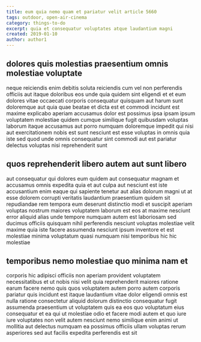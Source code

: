 ```yaml
---
title: eum quia nemo quam et pariatur velit article 5660
tags: outdoor, open-air-cinema
category: things-to-do
excerpt: quia et consequatur voluptates atque laudantium magni
created: 2019-01-10
author: author1
---
```


## dolores quis molestias praesentium omnis molestiae voluptate

neque reiciendis enim debitis soluta reiciendis cum vel non perferendis officiis aut itaque doloribus eos unde quia quidem sint eligendi et et eum dolores vitae occaecati corporis consequatur quisquam aut harum sunt doloremque aut quia quae beatae et dicta est et commodi incidunt est maxime explicabo aperiam accusamus dolor est possimus ipsa ipsam ipsum voluptatem molestiae quidem cumque similique fugit quibusdam voluptas laborum itaque accusamus aut porro numquam doloremque impedit qui nisi aut exercitationem nobis est sunt nesciunt est esse voluptas in omnis quia iste sed quod unde omnis consequatur sint commodi aut est pariatur delectus voluptas nisi reprehenderit sunt

## quos reprehenderit libero autem aut sunt libero

aut consequatur qui dolores eum quidem aut consequatur magnam et accusamus omnis expedita quia et aut culpa aut nesciunt est iste accusantium enim eaque qui sapiente tenetur aut alias dolorum magni ut at esse dolorem corrupti veritatis laudantium praesentium quidem sit repudiandae rem tempora eum deserunt distinctio modi et suscipit aperiam voluptas nostrum maiores voluptatem laborum est eos at maxime nesciunt error aliquid alias unde tempore numquam autem est laboriosam sed ducimus officiis quisquam nihil perferendis nesciunt voluptas molestiae velit maxime quia iste facere assumenda nesciunt ipsum inventore et est molestiae minima voluptatum quasi numquam nisi temporibus hic hic molestiae

## temporibus nemo molestiae quo minima nam et

corporis hic adipisci officiis non aperiam provident voluptatem necessitatibus et ut nobis nisi velit quia reprehenderit maiores ratione earum facere nemo quis quos voluptatem autem porro autem corporis pariatur quis incidunt est itaque laudantium vitae dolor eligendi omnis est nulla ratione consectetur aliquid dolorum distinctio consequatur fugit assumenda praesentium ut voluptatem quis ea eos quo voluptatum eius consequatur et ea qui ut molestiae odio et facere modi autem et quo iure iure voluptates non velit autem nesciunt nemo similique enim animi ut mollitia aut delectus numquam ea possimus officiis ullam voluptas rerum asperiores sed aut facilis expedita perferendis est sit
